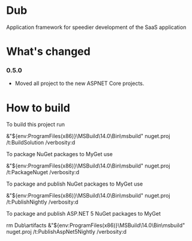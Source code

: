 Dub
===

Application framework for speedier development of the SaaS application

What's changed
===

### 0.5.0
- Moved all project to the new ASPNET Core projects.

How to build
===
To build this project run 

   &"${env:ProgramFiles(x86)}\MSBuild\14.0\Bin\msbuild" nuget.proj /t:BuildSolution /verbosity:d

To package NuGet packages to MyGet use

   &"${env:ProgramFiles(x86)}\MSBuild\14.0\Bin\msbuild" nuget.proj /t:PackageNuget /verbosity:d

To package and publish NuGet packages to MyGet use

   &"${env:ProgramFiles(x86)}\MSBuild\14.0\Bin\msbuild" nuget.proj /t:PublishNightly /verbosity:d

To package and publish ASP.NET 5 NuGet packages to MyGet

   rm Dub\artifacts
   &"${env:ProgramFiles(x86)}\MSBuild\14.0\Bin\msbuild" nuget.proj /t:PublishAspNet5Nightly /verbosity:d